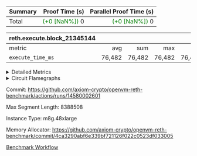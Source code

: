 | Summary | Proof Time (s) | Parallel Proof Time (s) |
|:---|---:|---:|
| Total | <span style='color: green'>(+0 [NaN%])</span> 0 | <span style='color: green'>(+0 [NaN%])</span> 0 |


| reth.execute.block_21345144 |||||
|:---|---:|---:|---:|---:|
|metric|avg|sum|max|min|
| `execute_time_ms     ` |  76,482 |  76,482 |  76,482 |  76,482 |



<details>
<summary>Detailed Metrics</summary>

| group | block_number | num_segments |
| --- | --- | --- |
| reth.execute.block_21345144 | 21345144 | 1 | 

| group | block_number | segment | execute_time_ms |
| --- | --- | --- | --- |
| reth.execute.block_21345144 | 21345144 | 0 | 76,482 | 

</details>


<details>
<summary>Circuit Flamegraphs</summary>

[![](https://axiom-public-data-sandbox-us-east-1.s3.us-east-1.amazonaws.com/benchmark/github/flamegraphs/reth-4ca3290abf6e339bf721126f022c0523df033005-ffbda89bfbc8114a1108a28f5fc8213a51aeed58bbce5b0d63fe30ee15f2567f/reth-4ca3290abf6e339bf721126f022c0523df033005-ffbda89bfbc8114a1108a28f5fc8213a51aeed58bbce5b0d63fe30ee15f2567f-reth.execute.block_21345144.dsl_ir.opcode.air_name.cells_used.reverse.svg)](https://axiom-public-data-sandbox-us-east-1.s3.us-east-1.amazonaws.com/benchmark/github/flamegraphs/reth-4ca3290abf6e339bf721126f022c0523df033005-ffbda89bfbc8114a1108a28f5fc8213a51aeed58bbce5b0d63fe30ee15f2567f/reth-4ca3290abf6e339bf721126f022c0523df033005-ffbda89bfbc8114a1108a28f5fc8213a51aeed58bbce5b0d63fe30ee15f2567f-reth.execute.block_21345144.dsl_ir.opcode.air_name.cells_used.reverse.svg)
[![](https://axiom-public-data-sandbox-us-east-1.s3.us-east-1.amazonaws.com/benchmark/github/flamegraphs/reth-4ca3290abf6e339bf721126f022c0523df033005-ffbda89bfbc8114a1108a28f5fc8213a51aeed58bbce5b0d63fe30ee15f2567f/reth-4ca3290abf6e339bf721126f022c0523df033005-ffbda89bfbc8114a1108a28f5fc8213a51aeed58bbce5b0d63fe30ee15f2567f-reth.execute.block_21345144.dsl_ir.opcode.air_name.cells_used.svg)](https://axiom-public-data-sandbox-us-east-1.s3.us-east-1.amazonaws.com/benchmark/github/flamegraphs/reth-4ca3290abf6e339bf721126f022c0523df033005-ffbda89bfbc8114a1108a28f5fc8213a51aeed58bbce5b0d63fe30ee15f2567f/reth-4ca3290abf6e339bf721126f022c0523df033005-ffbda89bfbc8114a1108a28f5fc8213a51aeed58bbce5b0d63fe30ee15f2567f-reth.execute.block_21345144.dsl_ir.opcode.air_name.cells_used.svg)
[![](https://axiom-public-data-sandbox-us-east-1.s3.us-east-1.amazonaws.com/benchmark/github/flamegraphs/reth-4ca3290abf6e339bf721126f022c0523df033005-ffbda89bfbc8114a1108a28f5fc8213a51aeed58bbce5b0d63fe30ee15f2567f/reth-4ca3290abf6e339bf721126f022c0523df033005-ffbda89bfbc8114a1108a28f5fc8213a51aeed58bbce5b0d63fe30ee15f2567f-reth.execute.block_21345144.dsl_ir.opcode.frequency.reverse.svg)](https://axiom-public-data-sandbox-us-east-1.s3.us-east-1.amazonaws.com/benchmark/github/flamegraphs/reth-4ca3290abf6e339bf721126f022c0523df033005-ffbda89bfbc8114a1108a28f5fc8213a51aeed58bbce5b0d63fe30ee15f2567f/reth-4ca3290abf6e339bf721126f022c0523df033005-ffbda89bfbc8114a1108a28f5fc8213a51aeed58bbce5b0d63fe30ee15f2567f-reth.execute.block_21345144.dsl_ir.opcode.frequency.reverse.svg)
[![](https://axiom-public-data-sandbox-us-east-1.s3.us-east-1.amazonaws.com/benchmark/github/flamegraphs/reth-4ca3290abf6e339bf721126f022c0523df033005-ffbda89bfbc8114a1108a28f5fc8213a51aeed58bbce5b0d63fe30ee15f2567f/reth-4ca3290abf6e339bf721126f022c0523df033005-ffbda89bfbc8114a1108a28f5fc8213a51aeed58bbce5b0d63fe30ee15f2567f-reth.execute.block_21345144.dsl_ir.opcode.frequency.svg)](https://axiom-public-data-sandbox-us-east-1.s3.us-east-1.amazonaws.com/benchmark/github/flamegraphs/reth-4ca3290abf6e339bf721126f022c0523df033005-ffbda89bfbc8114a1108a28f5fc8213a51aeed58bbce5b0d63fe30ee15f2567f/reth-4ca3290abf6e339bf721126f022c0523df033005-ffbda89bfbc8114a1108a28f5fc8213a51aeed58bbce5b0d63fe30ee15f2567f-reth.execute.block_21345144.dsl_ir.opcode.frequency.svg)

</details>


Commit: https://github.com/axiom-crypto/openvm-reth-benchmark/actions/runs/14580002601

Max Segment Length: 8388508

Instance Type: m8g.48xlarge

Memory Allocator: https://github.com/axiom-crypto/openvm-reth-benchmark/commit/4ca3290abf6e339bf721126f022c0523df033005

[Benchmark Workflow]()
